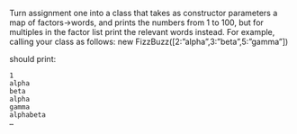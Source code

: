 Turn assignment one into a class that takes
as constructor parameters a map of factors->words,
and prints the numbers from 1 to 100, but for multiples in the factor
list print the relevant words instead.  For example, calling your
class as follows:
 	new FizzBuzz([2:”alpha”,3:”beta”,5:”gamma”])

should print:

	1
	alpha
	beta
	alpha
	gamma
	alphabeta
	…
